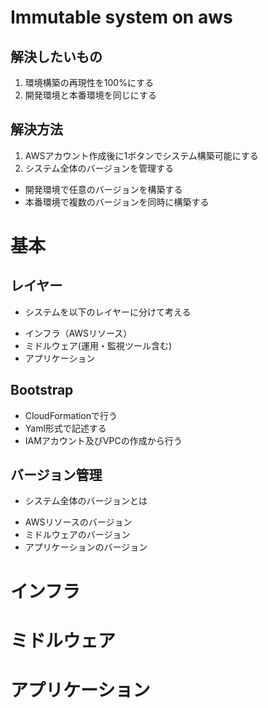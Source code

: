 # Immutable system on aws

## 解決したいもの

1. 環境構築の再現性を100%にする
2. 開発環境と本番環境を同じにする

## 解決方法

1. AWSアカウント作成後に1ボタンでシステム構築可能にする
2. システム全体のバージョンを管理する
 + 開発環境で任意のバージョンを構築する
 + 本番環境で複数のバージョンを同時に構築する

# 基本

## レイヤー

+ システムを以下のレイヤーに分けて考える
 - インフラ（AWSリソース）
 - ミドルウェア(運用・監視ツール含む)
 - アプリケーション

## Bootstrap

 + CloudFormationで行う
 + Yaml形式で記述する
 + IAMアカウント及びVPCの作成から行う

## バージョン管理

 + システム全体のバージョンとは
  - AWSリソースのバージョン
  - ミドルウェアのバージョン
  - アプリケーションのバージョン

# インフラ

# ミドルウェア

# アプリケーション
